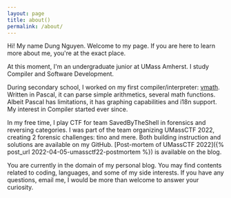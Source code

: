 ```yaml
---
layout: page
title: about()
permalink: /about/
---
```


Hi! My name Dung Nguyen. Welcome to my page.
If you are here to learn more about me, you're at the exact place.

At this moment, I'm an undergraduate junior at UMass Amherst.
I study Compiler and Software Development.

During secondary school, I worked on my first compiler/interpreter:
[vmath](https://winux8yt3.github.io/vmath/).
Written in Pascal, it can parse simple arithmetics, several math functions.
Albeit Pascal has limitations, it has graphing capabilities and i18n support.
My interest in Compiler started ever since.

In my free time, I play CTF for team SavedByTheShell in forensics and reversing
categories.
I was part of the team organizing UMassCTF 2022, creating 2 forensic challenges:
tino and mere. Both building instruction and solutions are available on my GitHub.
[Post-mortem of UMassCTF 2022]({% post_url 2022-04-05-umassctf22-postmortem %})
is available on the blog.

You are currently in the domain of my personal blog. You may find contents
related to coding, languages, and some of my side interests.
If you have any questions, email me,
I would be more than welcome to answer your curiosity.
